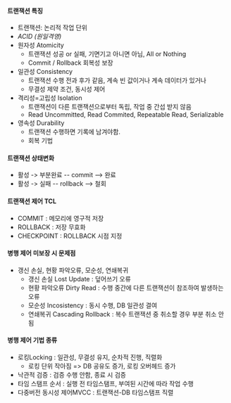 #### 트랜잭션 특징
- 트랜잭션: 논리적 작업 단위
- *ACID (원일격영)*
- 원자성 Atomicity
  - 트랜잭션 성공 or 실패, 기면기고 아니면 아님, All or Nothing
  - Commit / Rollback 회복성 보장
- 일관성 Consistency
  - 트랜잭션 수행 전과 후가 같음, 계속 빈 값이거나 계속 데이터가 있거나
  - 무결성 제약 조건, 동시성 제어
- 격리성=고립성 Isolation
  - 트랜잭션이 다른 트랜잭션으로부터 독립, 작업 중 간섭 받지 않음
  - Read Uncommitted, Read Commited, Repeatable Read, Serializable
- 영속성 Durability
  - 트랜잭션 수행하면 기록에 남겨야함.
  - 회복 기법

#### 트랜잭션 상태변화
- 활성 -> 부분완료 -- commit --> 완료
- 활성 -> 실패 -- rollback --> 철회

#### 트랜잭션 제어 TCL
- COMMIT : 메모리에 영구적 저장
- ROLLBACK : 저장 무효화
- CHECKPOINT : ROLLBACK 시점 지정

#### 병행 제어 미보장 시 문제점
- 갱신 손실, 현황 파악오류, 모순성, 연쇄복귀
  - 갱신 손실 Lost Update : 덮어쓰기 오류
  - 현황 파악오류 Dirty Read : 수행 중간에 다른 트랜잭션이 참조하여 발생하는 오류
  - 모순성 Incosistency : 동시 수행, DB 일관성 결여
  - 연쇄복귀 Cascading Rollback : 복수 트랜잭션 중 취소할 경우 부분 취소 안됨

#### 병행 제어 기법 종류
- 로킹Locking : 일관성, 무결성 유지, 순차적 진행, 직렬화
  - 로킹 단위 작아짐 => DB 공유도 증가, 로킹 오버헤드 증가
- 낙관적 검증 : 검증 수행 안함, 종료 시 검증
- 타임 스탬프 순서 : 실행 전 타임스탬프, 부여된 시간에 따라 작업 수행
- 다중버전 동시성 제어MVCC : 트랜잭션-DB 타임스탬프 직렬

